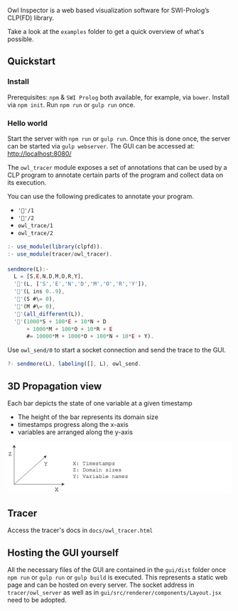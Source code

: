 Owl Inspector is a web based visualization software for SWI-Prolog’s CLP(FD) library.

Take a look at the `examples` folder to get a quick overview of what's possible.

## Quickstart
### Install
Prerequisites:  `npm` & `SWI Prolog` both available, for example, via `bower`.
Install via  `npm init`. Run `npm run` or `gulp run` once.

### Hello world
Start the server with `npm run` or `gulp run`. Once this is done once, the server can be started via `gulp webserver`. The GUI can be accessed at: [http://localhost:8080/](http://localhost:8080/)

The `owl_tracer` module exposes a set of annotations that can be used by a CLP program to annotate certain parts of the program and collect data on its execution.

You can use the following predicates to annotate your program. 
- `'📌'/1`
- `'📌'/2`
- `owl_trace/1`
- `owl_trace/2`

```js
:- use_module(library(clpfd)).
:- use_module(tracer/owl_tracer).

sendmore(L):-
  L = [S,E,N,D,M,O,R,Y],
  '📌'(L, ['S','E','N','D','M','O','R','Y']),
  '📌'(L ins 0..9),
  '📌'(S #\= 0),
  '📌'(M #\= 0),
  '📌'(all_different(L)),
  '📌'(1000*S + 100*E + 10*N + D
	  + 1000*M + 100*O + 10*R + E
	  #= 10000*M + 1000*O + 100*N + 10*E + Y).
```

Use `owl_send/0` to start a socket connection and send the trace to the GUI.

```js
?- sendmore(L), labeling([], L), owl_send.
```

## 3D Propagation view
Each bar depicts the state of one variable at a given timestamp
- The height of the bar represents its domain size
- timestamps progress along the x-axis
- variables are arranged along the y-axis

![3D Propagation](https://github.com/fstiehle/owl_inspector/blob/master/docs/propagation.png)

## Tracer
Access the tracer's docs in `docs/owl_tracer.html`

## Hosting the GUI yourself
All the necessary files of the GUI are contained in the `gui/dist` folder once `npm run` or `gulp run`  or `gulp build` is executed. This represents a static web page and can be hosted on every server. The socket address in `tracer/owl_server` as well as in `gui/src/renderer/components/Layout.jsx` need to be adopted.
